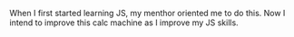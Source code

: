 When I first started learning JS, my menthor oriented me to do this. Now I intend to improve this calc machine as I improve my JS skills.